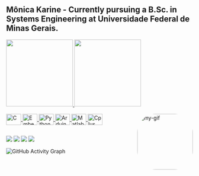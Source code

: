 ## Mônica Karine - Currently pursuing a B.Sc. in Systems Engineering at Universidade Federal de Minas Gerais.

<div align="left">
  
  <a href="https://github.com/monicakarine">
  <img height="180em" src="https://github-readme-stats.vercel.app/api?username=monicakarine&show_icons=true&theme=dracula&include_all_commits=true&count_private=true"/>
  <img height="180em" src="https://github-readme-stats.vercel.app/api/top-langs/?username=monicakarine&layout=compact&langs_count=7&theme=dracula"/>
</div>
<div style="display: inline_block"><br>
  <img align="center" alt="C" height="30" width="40" src="https://cdn.jsdelivr.net/gh/devicons/devicon/icons/c/c-original.svg" />
   <img align="center" alt="Embedded-C" height="30" width="40" src="https://cdn.jsdelivr.net/gh/devicons/devicon/icons/embeddedc/embeddedc-original-wordmark.svg">
  <img align="center" alt="Python" height="30" width="40" src="https://cdn.jsdelivr.net/gh/devicons/devicon/icons/python/python-original.svg">
  <img align="center" alt="Arduino" height="30" width="40" src="https://cdn.jsdelivr.net/gh/devicons/devicon/icons/arduino/arduino-original-wordmark.svg">
  <img align="center" alt="Matlab" height="30" width="40" src="https://cdn.jsdelivr.net/gh/devicons/devicon/icons/matlab/matlab-original.svg">
  <img align="center" alt="Cplus" height="30" width="40" src="https://cdn.jsdelivr.net/gh/devicons/devicon/icons/cplusplus/cplusplus-original.svg">
  <img align="right" alt="my-gif" height="150" style="border-radius:50px;" src="https://steemitimages.com/p/PB8ro6BEQfZzqPfp2Bvtg4aeoJbxYxQs2Jt8383mK7gZwhjou5ChqajMtXXGV52yTon2TZLTqBjh7eD3vi2dJfZMXcVEcMoJu3BrhBprQT5oxHUH?format=match&mode=fit">
</div>
  
  ##
 
<div> 
  <a href="https://www.youtube.com/channel/UCZY5LL9bCs77rTq0-NWS-wg" target="_blank"><img src="https://img.shields.io/badge/YouTube-FF0000?style=for-the-badge&logo=youtube&logoColor=white" target="_blank"></a>
 	<a href="https://www.twitch.tv/monicakarinep" target="_blank"><img src="https://img.shields.io/badge/Twitch-9146FF?style=for-the-badge&logo=twitch&logoColor=white" target="_blank"></a>
   <a href = "mailto:monicakarinep@gmail.com"><img src="https://img.shields.io/badge/-Gmail-%23333?style=for-the-badge&logo=gmail&logoColor=white" target="_blank"></a>
  <a href="https://www.linkedin.com/in/mônica-karine/" target="_blank"><img src="https://img.shields.io/badge/-LinkedIn-%230077B5?style=for-the-badge&logo=linkedin&logoColor=white" target="_blank"></a> 

![GitHub Activity Graph](https://activity-graph.herokuapp.com/graph?username=monicakarine)  
</div>
